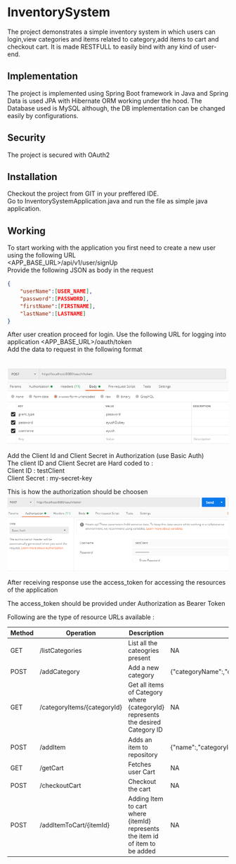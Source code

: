 # InventorySystem
The project demonstrates a simple inventory system in which users can login,view categories and items related to category,add items to cart and checkout cart.
It is made RESTFULL to easily bind with any kind of user-end.

Implementation 
---
The project is implemented using Spring Boot framework in Java and Spring Data is used JPA with Hibernate ORM working under the hood.
The Database used is MySQL although, the DB implementation can be changed easily by configurations.

Security
---
The project is secured with OAuth2 

## Installation

Checkout the project from GIT in your preffered IDE.<br>
Go to InventorySystemApplication.java and run the file as simple java application.


## Working

To start working with the application you first need to create a new user using the following URL<br>
<APP_BASE_URL>/api/v1/user/signUp <BR>
Provide the following JSON as body in the request

```JSON
{
	"userName":[USER_NAME],
	"password":[PASSWORD],
	"firstName":[FIRSTNAME],
	"lastName":[LASTNAME]
}
```

After user creation proceed for login. Use the following URL for logging into application
<APP_BASE_URL>/oauth/token <BR>
Add the data to request in the following format <BR><BR>	
![Adding UserName and Password](/Capture.PNG)<BR>
	
Add the Client Id and Client Secret in Authorization (use Basic Auth) <BR>
The client ID and Client Secret are Hard coded to :<BR>
	Client ID : testClient <BR>
	Client Secret : my-secret-key<BR>
	
This is how the authorization should be choosen	
![Adding ClientId and Client Secret](/Capture2.PNG)<BR>	


After receiving response use the access_token for accessing the resources of the application

The access_token should be provided under Authorization as Bearer Token

Following are the type of resource URLs available :

Method | Operation | Description | Body |
--- | --- | --- |--- | 
GET | /listCategories | List all the cateogries present | NA |
POST | /addCategory | Add a new category | {"categoryName":,"categoryCode":} |
GET | /categoryItems/{categoryId} | Get all items of Category where {categoryId} represents the desired Category ID | NA |
POST | /addItem | Adds an item to repository | {"name":,"categoryId":,"costPrice":,"sellingPrice":,"quantity":} |
GET | /getCart | Fetches user Cart | NA |
POST | /checkoutCart | Checkout the cart | NA |
POST | /addItemToCart/{itemId} | Adding Item to cart where {itemId}  represents the item id of item to be added | NA |
